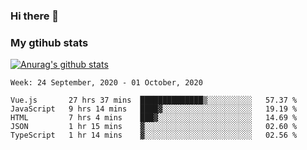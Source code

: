 ### Hi there 👋

### My gtihub stats

[![Anurag's github stats](https://github-readme-stats.vercel.app/api?username=gaozhidong)](https://github.com/gaozhidong/github-readme-stats)

<!--START_SECTION:waka-->
```text
Week: 24 September, 2020 - 01 October, 2020

Vue.js       27 hrs 37 mins  ██████████████▒░░░░░░░░░░   57.37 % 
JavaScript   9 hrs 14 mins   ████▓░░░░░░░░░░░░░░░░░░░░   19.19 % 
HTML         7 hrs 4 mins    ███▓░░░░░░░░░░░░░░░░░░░░░   14.69 % 
JSON         1 hr 15 mins    ▓░░░░░░░░░░░░░░░░░░░░░░░░   02.60 % 
TypeScript   1 hr 14 mins    ▓░░░░░░░░░░░░░░░░░░░░░░░░   02.56 % 
```
<!--END_SECTION:waka-->